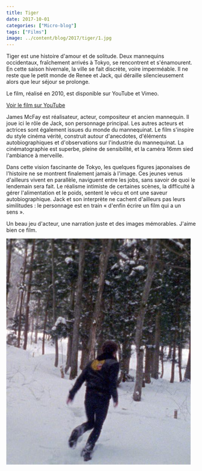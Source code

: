 ```yaml
---
title: Tiger
date: 2017-10-01
categories: ["Micro-blog"]
tags: ["Films"]
image: ../content/blog/2017/tiger/1.jpg
---
```


Tiger est une histoire d'amour et de solitude. Deux mannequins occidentaux, fraîchement arrivés à Tokyo, se rencontrent et s'énamourent. En cette saison hivernale, la ville se fait discrète, voire imperméable. Il ne reste que le petit monde de Renee et Jack, qui déraille silencieusement alors que leur séjour se prolonge.

Le film, réalisé en 2010, est disponible sur YouTube et Vimeo.

[Voir le film sur YouTube](https://www.youtube.com/watch?v=OMSvimkpZZU)

James McFay est réalisateur, acteur, compositeur et ancien mannequin. Il joue ici le rôle de Jack, son personnage principal. Les autres acteurs et actrices sont également issues du monde du mannequinat. Le film s'inspire du style cinéma vérité, construit autour d'anecdotes, d'éléments autobiographiques et d'observations sur l'industrie du mannequinat. La cinématographie est superbe, pleine de sensibilité, et la caméra 16mm sied l'ambiance à merveille.

Dans cette vision fascinante de Tokyo, les quelques figures japonaises de l'histoire ne se montrent finalement jamais à l'image. Ces jeunes venus d'ailleurs vivent en parallèle, naviguent entre les jobs, sans savoir de quoi le lendemain sera fait. Le réalisme intimiste de certaines scènes, la difficulté à gérer l'alimentation et le poids, sentent le vécu et ont une saveur autobiographique. Jack et son interprète ne cachent d'ailleurs pas leurs similitudes : le personnage est en train « d'enfin écrire un film qui a un sens ».

Un beau jeu d'acteur, une narration juste et des images mémorables. J'aime bien ce film.

![](./2.jpg)
